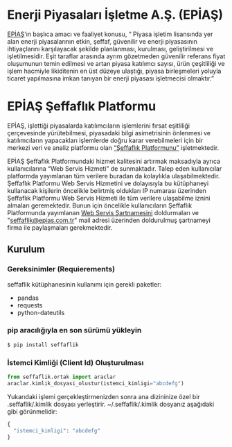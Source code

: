 # Enerji Piyasaları İşletme A.Ş. (EPİAŞ)
[EPİAŞ](https://www.epias.com.tr/)’ın başlıca amacı ve faaliyet konusu,
“ Piyasa işletim lisansında yer alan enerji piyasalarının etkin, şeffaf,
güvenilir ve enerji piyasasının ihtiyaçlarını karşılayacak şekilde planlanması,
kurulması, geliştirilmesi ve işletilmesidir. Eşit taraflar arasında ayrım
gözetmeden güvenilir referans fiyat oluşumunun temin edilmesi ve artan piyasa
katılımcı sayısı, ürün çeşitliliği ve işlem hacmiyle likiditenin en üst düzeye
ulaştığı, piyasa birleşmeleri yoluyla ticaret yapılmasına imkan tanıyan bir
enerji piyasası işletmecisi olmaktır.”

# EPİAŞ Şeffaflık Platformu
EPİAŞ, işlettiği piyasalarda katılımcıların işlemlerini fırsat eşitliliği
çerçevesinde yürütebilmesi, piyasadaki bilgi asimetrisinin önlenmesi ve
katılımcıların yapacakları işlemlerde doğru karar verebilmeleri için bir merkezi
veri ve analiz platformu olan [“Şeffaflık Platformunu”](https://seffaflik.epias.com.tr) işletmektedir.

EPİAŞ Şeffaflık Platformundaki hizmet kalitesini artırmak maksadıyla ayrıca
kullanıcılarına “Web Servis Hizmeti” de sunmaktadır. Talep eden kullanıcılar
platformda yayımlanan tüm verilere buradan da kolaylıkla ulaşabilmektedir.
Şeffaflık Platformu Web Servis Hizmetini ve dolayısıyla bu kütüphaneyi
kullanacak kişilerin öncelikle belirtmiş oldukları IP numarası üzerinden Şeffaflık Platformu Web Servis
Hizmeti ile tüm verilere ulaşabilme iznini almaları geremektedir. Bunun için
öncelikle kullanıcıların Şeffaflık Platformunda yayımlanan
[Web Servis Şartnamesini](https://www.epias.com.tr/wp-content/uploads/2016/10/Web-Servis-%C5%9Eartnamesi-1.docx)
doldurmaları ve "seffaflik@epias.com.tr" mail adresi üzerinden doldurulmuş
şartnameyi firma ile paylaşmaları gerekmektedir.

## Kurulum
### Gereksinimler (Requierements)
seffaflik kütüphanesinin kullanımı için gerekli paketler:
* pandas
* requests
* python-dateutils

### pip aracılığıyla en son sürümü yükleyin
```python
$ pip install seffaflik
```

### İstemci Kimliği (Client Id) Oluşturulması


```python
from seffaflik.ortak import araclar
araclar.kimlik_dosyasi_olustur(istemci_kimligi="abcdefg")
```
Yukarıdaki işlemi gerçekleştirmenizden sonra ana dizininize özel bir
.seffaflik/.kimlik dosyası yerleştirir. ~/.seffaflik/.kimlik dosyanız aşağıdaki
gibi görünmelidir:
```python
{
  "istemci_kimligi": "abcdefg"
}
```

